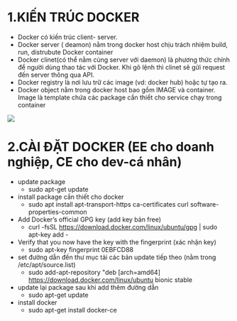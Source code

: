 # 1.KIẾN TRÚC DOCKER
- Docker có kiến trúc client- server. 
- Docker server ( deamon) nằm trong docker host chịu trách nhiệm build, run, distrubute Docker container
- Docker clinet(có thể nằm cùng server với daemon) là phương thức chính để người dùng thao tác với Docker. Khi gõ lệnh thì clinet sẽ gửi request đến server thông qua API.
- Docker registry là nơi lưu trữ các image (vd: docker hub) hoặc tự tạo ra.
- Docker object nằm trong docker host bao gồm IMAGE và container.
Image là template chứa các package cần thiết cho service chạy trong container

<img src="https://luanbn.files.wordpress.com/2015/08/server_side_code_flow.png">

# 2.CÀI ĐẶT DOCKER (EE cho doanh nghiệp, CE cho dev-cá nhân)
 - update package
      - sudo apt-get update
 - install package cần thiết cho docker
      - sudo apt install apt-transport-https ca-certificates curl software-properties-common
 - Add Docker’s official GPG key (add key bản free)
      - curl -fsSL https://download.docker.com/linux/ubuntu/gpg | sudo apt-key add -
 - Verify that you now have the key with the fingerprint
(xác nhận key)
      - sudo apt-key fingerprint 0EBFCD88
 - set đường dẫn đến thư mục tải các bản update tiếp theo 
(nằm trong /etc/apt/source.list)
      - sudo add-apt-repository "deb [arch=amd64] https://download.docker.com/linux/ubuntu bionic stable
 - update lại package sau khi add thêm đường dẫn
      - sudo apt-get update
 - install docker
      - sudo apt-get install docker-ce
